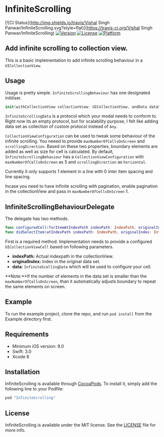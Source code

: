 # InfiniteScrolling

[![CI Status](http://img.shields.io/travis/Vishal Singh Panwar/InfiniteScrolling.svg?style=flat)](https://travis-ci.org/Vishal Singh Panwar/InfiniteScrolling)
[![Version](https://img.shields.io/cocoapods/v/InfiniteScrolling.svg?style=flat)](http://cocoapods.org/pods/InfiniteScrolling)
[![License](https://img.shields.io/cocoapods/l/InfiniteScrolling.svg?style=flat)](http://cocoapods.org/pods/InfiniteScrolling)
[![Platform](https://img.shields.io/cocoapods/p/InfiniteScrolling.svg?style=flat)](http://cocoapods.org/pods/InfiniteScrolling)


## Add infinite scrolling to collection view.

This is a basic implementation to add infinite scrolling behaviour in a `UICollectionView`.

## Usage
Usage is pretty simple. `InfiniteScrollingBehaviour` has one designated initiliser.

```swift
init(withCollectionView collectionView: UICollectionView, andData dataSet: [InfiniteScollingData], delegate: InfiniteScrollingBehaviourDelegate, configuration: CollectionViewConfiguration = .default)
```

`InfiniteScrollingData` is a protocol which your modal needs to conform to. Right now its an empty protocol, but for scalability purpose, I felt like adding data set as collection of custom protocol instead of `Any`.

`CollectionViewConfiguration` can be used to tweak some behaviour of the infinite scrolling.
You neeed to provide `maxNumberOfCellsOnScreen` and `scrollingDirection`. Based on these two properties, boundary elements are added as well as size for cell is calculated.
By default, `InfiniteScrollingBehaviour` has a `CollectionViewConfiguration` with `maxNumberOfCellsOnScreen` as 5 and `scrollingDirection` as `horizontal`.

Currently it only supports 1 element in a line with 0 inter item spacing and line spacing.

Incase you need to have infinite scrolling with pagination, enable pagination in the collectionView and pass in `maxNumberOfCellsOnScreen` 1.

## InfiniteScrollingBehaviourDelegate
The delegate has two methods.

```swift
func configuredCell(forItemAtIndexPath indexPath: IndexPath, originalIndex: Int, andData data: InfiniteScollingData, forInfiniteScrollingBehaviour behaviour: InfiniteScrollingBehaviour) -> UICollectionViewCell
func didSelectItem(atIndexPath indexPath: IndexPath, originalIndex: Int, andData data: InfiniteScollingData, inInfiniteScrollingBehaviour behaviour: InfiniteScrollingBehaviour) -> Void
```
First is a required method. Implementation needs to provide a configured `UICollectionViewCell` based on following parameters.
- **indexPath:** Actual indexpath in the collectionView.
- **originalIndex:** Index in the original data set.
- **data**: `InfiniteScollingData` which will be used to configure your cell.


**Note:**If the number of elements in the data set is smaller than the `maxNumberOfCellsOnScreen`, than it automatically adjusts boundary to repeat the same elements on screen.


## Example

To run the example project, clone the repo, and run `pod install` from the Example directory first.

## Requirements

- Minimum iOS version: 9.0
- Swift: 3.0
- Xcode 8

## Installation

InfiniteScrolling is available through [CocoaPods](http://cocoapods.org). To install
it, simply add the following line to your Podfile:

```ruby
pod "InfiniteScrolling"
```


## License

InfiniteScrolling is available under the MIT license. See the [LICENSE](LICENSE) file for more info.
